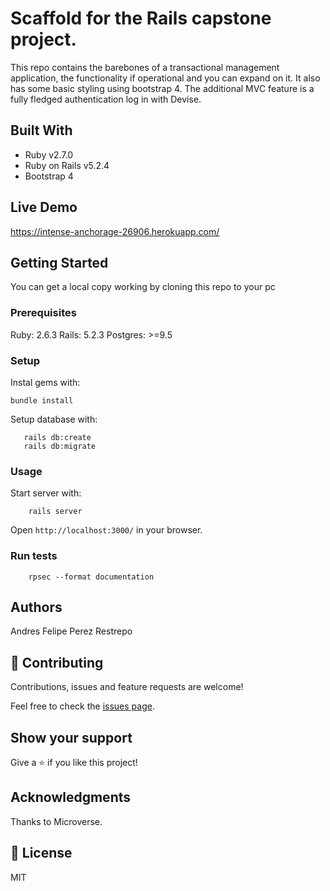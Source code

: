 # Scaffold for the Rails capstone project.

This repo contains the barebones of a transactional management application, the functionality if operational and you can expand on it. It also has some basic styling using bootstrap 4. The additional MVC feature is a fully fledged authentication log in with Devise.

## Built With

- Ruby v2.7.0
- Ruby on Rails v5.2.4
- Bootstrap 4

## Live Demo

https://intense-anchorage-26906.herokuapp.com/

## Getting Started

You can get a local copy working by cloning this repo to your pc

### Prerequisites

Ruby: 2.6.3
Rails: 5.2.3
Postgres: >=9.5

### Setup

Instal gems with:

```
bundle install
```

Setup database with:

```
   rails db:create
   rails db:migrate
```



### Usage

Start server with:

```
    rails server
```

Open `http://localhost:3000/` in your browser.

### Run tests

```
    rpsec --format documentation
```


## Authors

Andres Felipe Perez Restrepo

## 🤝 Contributing

Contributions, issues and feature requests are welcome!

Feel free to check the [issues page](issues/).

## Show your support

Give a ⭐️ if you like this project!

## Acknowledgments

Thanks to Microverse.

## 📝 License

MIT
